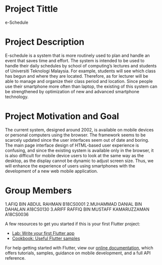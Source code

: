 # Project Tittle
e-Schedule

# Project Description
E-schedule is a system that is more routinely used to plan and handle an event that saves time and effort. The system is intended to be used to handle their daily schedules by school of computing’s lectures and students of Universiti Teknologi Malaysia. For example, students will see which class has begun and where they are located. Therefore, as for lecturer will be able to manage and organize their class period and location. Since people use their smartphone more often than laptop, the existing of this system can be strengthened by optimization of new and advanced smartphone technology.

# Project Motivation and Goal
The current system, designed around 2002, is available on mobile devices or personal computers using the browser. The framework seems to be scarcely updated since the user interfaces seem out of date and boring. The main page interface design of HTML-based user experience is confusing, and since the existing system is available only in the browser, it is also difficult for mobile device users to look at the same way as the desktop, as the display cannot be dynamic to adjust screen size. Thus, we will enhance the experience of users using smartphones with the development of a new web mobile application.

# Group Members
1.AFIQ BIN ABDUL RAHMAN B18CS0001
2.MUHAMMAD DANIAL BIN DAHALAN A18CS0130
3.ARIFF RAFFIQ BIN MUSTAFF KAMARUZZAMAN A18CS0036

A few resources to get you started if this is your first Flutter project:

- [Lab: Write your first Flutter app](https://flutter.dev/docs/get-started/codelab)
- [Cookbook: Useful Flutter samples](https://flutter.dev/docs/cookbook)

For help getting started with Flutter, view our
[online documentation](https://flutter.dev/docs), which offers tutorials,
samples, guidance on mobile development, and a full API reference.
